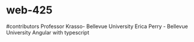 # web-425
#contributors Professor Krasso- Bellevue University Erica Perry - Bellevue University
Angular with typescript
